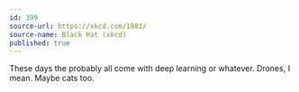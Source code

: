 ```yaml
---
id: 399
source-url: https://xkcd.com/1881/
source-name: Black Hat (xkcd)
published: true
---
```

These days the probably all come with deep learning or whatever. Drones, I mean. Maybe cats too.
